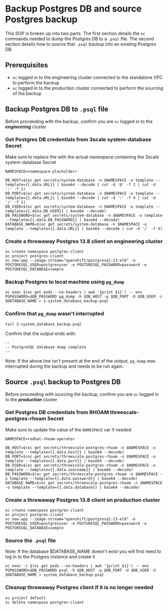 # Backup Postgres DB and source Postgres backup

This SOP is broken up into two parts. The first section details the `oc` commands needed to dump the Postgres DB to a `.psql` file. The second section details how to source that `.psql` backup into an existing Postgres DB.

## Prerequisites
- `oc` logged in to the engineering cluster connected to the standalone VPC to perform the backup
- `oc` logged in to the production cluster connected to perform the sourcing of the backup

## Backup Postgres DB to `.psql` file
Before proceeding with the backup, confirm you are `oc` logged in to the _**engineering**_ cluster

### Get Postgres DB credentials from 3scale system-database Secret
Make sure to replace the <namespace-placeholder> with the actual namespace containing the 3scale system-database Secret
```
NAMESPACE=<namespace-placholder>

DB_HOST=$(oc get secrets/system-database -n $NAMESPACE -o template --template={{.data.URL}} | base64 --decode | cut -d '@' -f 2 | cut -d ':' -f 1)
DB_PORT=$(oc get secrets/system-database -n $NAMESPACE -o template --template={{.data.URL}} | base64 --decode | cut -d ':' -f 4 | cut -d '/' -f 1)
DB_USER=$(oc get secrets/system-database -n $NAMESPACE -o template --template={{.data.DB_USER}} | base64 --decode)
DB_PASSWORD=$(oc get secrets/system-database -n $NAMESPACE -o template --template={{.data.DB_PASSWORD}} | base64 --decode)
DATABASE_NAME=$(oc get secrets/system-database -n $NAMESPACE -o template --template={{.data.URL}} | base64 --decode | cut -d '/' -f 4)
```

### Create a throwaway Postgres 13.8 client on engineering cluster
```
oc create namespace postgres-client
oc project postgres-client
oc new-app --image-stream="openshift/postgresql:13-el8" -e POSTGRESQL_USER=postgresuser -e POSTGRESQL_PASSWORD=password -e POSTGRESQL_DATABASE=sample
```

### Backup Postgres to local machine using `pg_dump`
```
oc exec $(oc get pods --no-headers | awk '{print $1}') -- env PGPASSWORD=$DB_PASSWORD pg_dump -h $DB_HOST -p $DB_PORT -U $DB_USER -c $DATABASE_NAME > 2-system_database_backup.psql
```

### Confirm that `pg_dump` wasn't interrupted
```
tail 2-system_database_backup.psql
```
Confirm that the output ends with:
```
--
-- PostgreSQL database dump complete
--
```
Note: If the above line isn't present at the end of the output, `pg_dump` was interrupted during the backup and needs to be run again.

## Source `.psql` backup to Postgres DB
Before proceeding with sourcing the backup, confirm you are `oc` logged in to the _**production**_ cluster

### Get Postgres DB credentials from RHOAM threescale-postgres-rhoam Secret
Make sure to update the value of the `NAMESPACE` var if needed
```
NAMESPACE=redhat-rhoam-operator

DB_HOST=$(oc get secrets/threescale-postgres-rhoam -n $NAMESPACE -o template --template={{.data.host}} | base64 --decode)
DB_PORT=$(oc get secrets/threescale-postgres-rhoam -n $NAMESPACE -o template --template={{.data.port}} | base64 --decode)
DB_USER=$(oc get secrets/threescale-postgres-rhoam -n $NAMESPACE -o template --template={{.data.username}} | base64 --decode)
DB_PASSWORD=$(oc get secrets/threescale-postgres-rhoam -n $NAMESPACE -o template --template={{.data.password}} | base64 --decode)
DATABASE_NAME=$(oc get secrets/threescale-postgres-rhoam -n $NAMESPACE -o template --template={{.data.database}} | base64 --decode)
```

### Create a throwaway Postgres 13.8 client on production cluster
```
oc create namespace postgres-client
oc project postgres-client
oc new-app --image-stream="openshift/postgresql:13-el8" -e POSTGRESQL_USER=postgresuser -e POSTGRESQL_PASSWORD=password -e POSTGRESQL_DATABASE=sample
```

### Source the `.psql` file
Note: If the database $DATABASE_NAME doesn't exist you will first need to log in to the Postgres instance and create it
```
oc exec -i $(oc get pods --no-headers | awk '{print $1}') -- env PGPASSWORD=$DB_PASSWORD psql -h $DB_HOST -p $DB_PORT -U $DB_USER -d $DATABASE_NAME < system_database_backup.psql
```

### Cleanup throwaway Postgres client if it is no longer needed
```
oc project default
oc delete namespace postgres-client
```